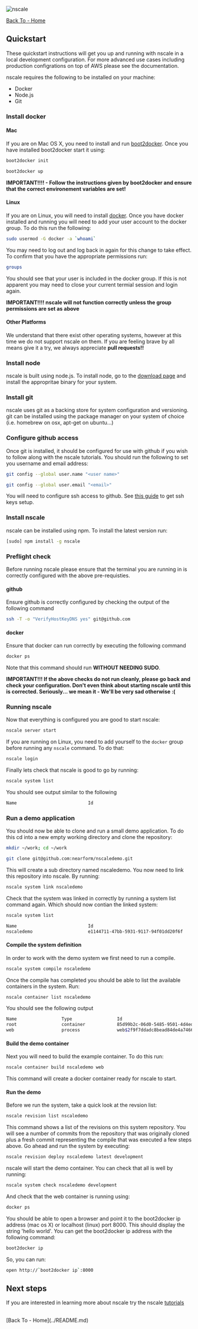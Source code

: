 
![nscale](../_imgs/logo.png)

[Back To - Home](../README.md)

## Quickstart
These quickstart instructions will get you up and running with nscale in a local development configuration. For more advanced use cases including production configrations on top of AWS please see the documentation.

nscale requires the following to be installed on your machine:

- Docker
- Node.js
- Git

### Install docker

#### Mac
If you are on Mac OS X, you need to install and run [boot2docker](https://github.com/boot2docker/boot2docker). Once you have installed boot2docker start it using:

```sh
boot2docker init
```

```sh
boot2docker up
```

__IMPORTANT!!!! - Follow the instructions given by boot2docker and ensure that the correct environement variables are set!__

#### Linux
If you are on Linux, you will need to install [docker](http://docker.io). Once you have docker installed and running you will need to add your user account to the docker group. To do this run the following:

```sh
sudo usermod -G docker -a `whoami`
```

You may need to log out and log back in again for this change to take effect. To confirm that you have the appropriate permissions run:

```sh
groups
```

You should see that your user is included in the docker group. If this is not apparent you may need to close your current termial session and login again.

__IMPORTANT!!!! nscale will not function correctly unless the group permissions are set as above__

#### Other Platforms
We understand that there exist other operating systems, however at this time we do not support nscale on them. If you are feeling brave by all means give it a try, we always appreciate __pull requests!!__

### Install node

nscale is built using node.js. To install node, go to the [download page](http://www.nodejs.org) and install the appropritae binary for your system. 

### Install git
nscale uses git as a backing store for system configuration and versioning. git can be installed using the package manager on your system of choice (i.e. homebrew on osx, apt-get on ubuntu...)

### Configure github access
Once git is installed, it should be configured for use with github if you wish to follow along with the nscale tutorials. You should run the following to set you username and email address:

```sh
git config --global user.name "<user name>"
```

```sh
git config --global user.email "<email>"
```

You will need to configure ssh access to github. See [this guide](https://help.github.com/articles/generating-ssh-keys/) to get ssh keys setup.

### Install nscale
nscale can be installed using npm. To install the latest version run:

```sh
[sudo] npm install -g nscale
```

### Preflight check
Before running nscale please ensure that the terminal you are running in is correctly configured with the above pre-requisties.

#### github
Ensure github is correctly configured by checking the output of the following command

```sh
ssh -T -o "VerifyHostKeyDNS yes" git@github.com
```

#### docker
Ensure that docker can run correctly by executing the following command

```sh
docker ps
```

Note that this command should run __WITHOUT NEEDING SUDO__.

__IMPORTANT!!! If the above checks do not run cleanly, please go back and check your configuration. Don't even think about starting nscale until this is corrected. Seriously... we mean it - We'll be very sad otherwise :(__

### Running nscale
Now that everything is configured you are good to start nscale:

```sh
nscale server start
```

If you are running on Linux, you need to add yourself to the `docker`
group before running any `nscale` command. To do that:

```sh
nscale login
```

Finally lets check that nscale is good to go by running:

```sh
nscale system list
```

You should see output similar to the following
```sh
Name                           Id
```

### Run a demo application
You should now be able to clone and run a small demo application. To do this cd into a new empty working directory and clone the repository:

```sh
mkdir ~/work; cd ~/work
```

```sh
git clone git@github.com:nearform/nscaledemo.git
```

This will create a sub directory named nscaledemo. You now need to link this repository into nscale. By running:

```sh
nscale system link nscaledemo
```

Check that the system was linked in correctly by running a system list command again. Which should now contian the linked system:

```sh
nscale system list
```

```sh
Name                           Id
nscaledemo                     e1144711-47bb-5931-9117-94f01dd20f6f
```


#### Compile the system definition
In order to work with the demo system we first need to run a compile.

```sh
nscale system compile nscaledemo
```

Once the compile has completed you should be able to list the available containers in the system. Run:

```sh
nscale container list nscaledemo
```

You should see the following output

```sh
Name                 Type                 Id
root                 container            85d99b2c-06d0-5485-9501-4d4ed429799c
web                  process              web$2f9f7ddadc8bead84de4a74665085d362b1..
```

#### Build the demo container
Next you will need to build the example container. To do this run:

```sh
nscale container build nscaledemo web
```

This command will create a docker container ready for nscale to start.

#### Run the demo
Before we run the system, take a quick look at the revsion list:

```sh
nscale revision list nscaledemo
```

This command shows a list of the revisions on this system repository. You will see a number of commits from the repository that was originally cloned plus a fresh commit representing the compile that was executed a few steps above. Go ahead and run the system by executing:

```sh
nscale revision deploy nscaledemo latest development
```

nscale will start the demo container. You can check that all is well by running:

```sh
nscale system check nscaledemo development
```

And check that the web container is running using:

```sh
docker ps
```

You should be able to open a browser and point it to the boot2docker ip address (mac os X) or localhost (linux) port 8000. This should display the string 'hello world'. You can get the boot2docker ip address with the following command:

```sh
boot2docker ip
```

So, you can run:

```sh
open http://`boot2docker ip`:8000
```

## Next steps
If you are interested in learning more about nscale try the nscale [tutorials](../tutorials/README.md)

<br/>
[Back To - Home](../README.md)

[Linux Setup Guide]: Linux-Setup-Guide
[Getting Started From Scratch]: Getting-Started-From-Scratch
[Getting Started Migrating]: Getting-Started-Migrating

[Containers]: Concept-Containers
[Microservices]: Concept-Microservices

[web-app]:https://github.com/nearform/nscaledemo/blob/master/web/app.js
